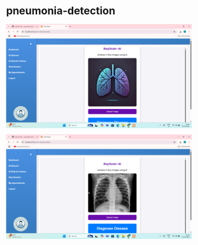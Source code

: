 # pneumonia-detection

![image alt](https://github.com/aayushkhond23/pneumonia-detection/blob/8e6fad77c7893d0f236db3ec8a630145fadb5fa3/Screenshot%20(194).png)

![image alt](https://github.com/aayushkhond23/pneumonia-detection/blob/453752337fe7300fffdf12915af356a12c25c549/Screenshot%20(195).png)

